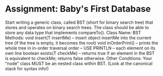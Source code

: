 # Assignment: Baby's First Database
Start writing a generic class, called BST (short for binary search tree) that stores and operates on binary search trees. The class should be able to store any data type that implements compareTo().
Class Name: BST <T>
Methods:
void insert(T insertMe) – insert object insertMe into the current tree (if the tree is empty, it becomes the root)
void inOrderPrint() – prints the whole tree in in-order traversal order – USE PRINTLN – each element on its own line
boolean exists(T checkMe) – returns true if an element in the BST is equivalent to checkMe; returns false otherwise.
Other Conditions:
Your “node” class MUST be an nested class within BST. (Look at the canonical stack for syntax info!)
